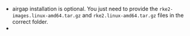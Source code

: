 - airgap installation is optional. You just need to provide the `rke2-images.linux-amd64.tar.gz` and `rke2.linux-amd64.tar.gz` files in the correct folder.
- 